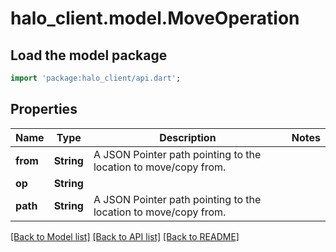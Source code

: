 # halo_client.model.MoveOperation

## Load the model package
```dart
import 'package:halo_client/api.dart';
```

## Properties
Name | Type | Description | Notes
------------ | ------------- | ------------- | -------------
**from** | **String** | A JSON Pointer path pointing to the location to move/copy from. | 
**op** | **String** |  | 
**path** | **String** | A JSON Pointer path pointing to the location to move/copy from. | 

[[Back to Model list]](../README.md#documentation-for-models) [[Back to API list]](../README.md#documentation-for-api-endpoints) [[Back to README]](../README.md)


